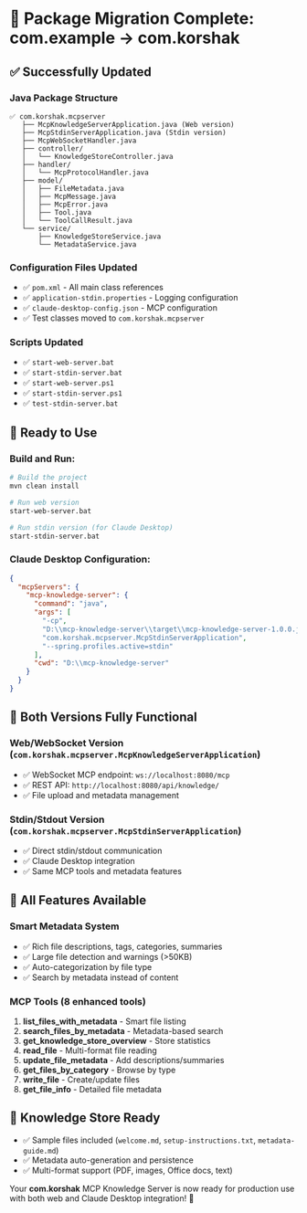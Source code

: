# 🚀 **Package Migration Complete: com.example → com.korshak**

## ✅ **Successfully Updated**

### **Java Package Structure**
```
✅ com.korshak.mcpserver
   ├── McpKnowledgeServerApplication.java (Web version)
   ├── McpStdinServerApplication.java (Stdin version)  
   ├── McpWebSocketHandler.java
   ├── controller/
   │   └── KnowledgeStoreController.java
   ├── handler/
   │   └── McpProtocolHandler.java
   ├── model/
   │   ├── FileMetadata.java
   │   ├── McpMessage.java
   │   ├── McpError.java
   │   ├── Tool.java
   │   └── ToolCallResult.java
   └── service/
       ├── KnowledgeStoreService.java
       └── MetadataService.java
```

### **Configuration Files Updated**
- ✅ `pom.xml` - All main class references
- ✅ `application-stdin.properties` - Logging configuration
- ✅ `claude-desktop-config.json` - MCP configuration
- ✅ Test classes moved to `com.korshak.mcpserver`

### **Scripts Updated**
- ✅ `start-web-server.bat`
- ✅ `start-stdin-server.bat` 
- ✅ `start-web-server.ps1`
- ✅ `start-stdin-server.ps1`
- ✅ `test-stdin-server.bat`

## 🎯 **Ready to Use**

### **Build and Run:**
```bash
# Build the project
mvn clean install

# Run web version
start-web-server.bat

# Run stdin version (for Claude Desktop)
start-stdin-server.bat
```

### **Claude Desktop Configuration:**
```json
{
  "mcpServers": {
    "mcp-knowledge-server": {
      "command": "java",
      "args": [
        "-cp", 
        "D:\\mcp-knowledge-server\\target\\mcp-knowledge-server-1.0.0.jar",
        "com.korshak.mcpserver.McpStdinServerApplication",
        "--spring.profiles.active=stdin"
      ],
      "cwd": "D:\\mcp-knowledge-server"
    }
  }
}
```

## 🔧 **Both Versions Fully Functional**

### **Web/WebSocket Version** (`com.korshak.mcpserver.McpKnowledgeServerApplication`)
- ✅ WebSocket MCP endpoint: `ws://localhost:8080/mcp`
- ✅ REST API: `http://localhost:8080/api/knowledge/`
- ✅ File upload and metadata management

### **Stdin/Stdout Version** (`com.korshak.mcpserver.McpStdinServerApplication`)
- ✅ Direct stdin/stdout communication
- ✅ Claude Desktop integration
- ✅ Same MCP tools and metadata features

## 🚀 **All Features Available**

### **Smart Metadata System**
- ✅ Rich file descriptions, tags, categories, summaries
- ✅ Large file detection and warnings (>50KB)
- ✅ Auto-categorization by file type
- ✅ Search by metadata instead of content

### **MCP Tools** (8 enhanced tools)
1. **list_files_with_metadata** - Smart file listing
2. **search_files_by_metadata** - Metadata-based search
3. **get_knowledge_store_overview** - Store statistics
4. **read_file** - Multi-format file reading
5. **update_file_metadata** - Add descriptions/summaries
6. **get_files_by_category** - Browse by type
7. **write_file** - Create/update files
8. **get_file_info** - Detailed file metadata

## 📂 **Knowledge Store Ready**
- ✅ Sample files included (`welcome.md`, `setup-instructions.txt`, `metadata-guide.md`)
- ✅ Metadata auto-generation and persistence
- ✅ Multi-format support (PDF, images, Office docs, text)

Your **com.korshak** MCP Knowledge Server is now ready for production use with both web and Claude Desktop integration! 🎉

